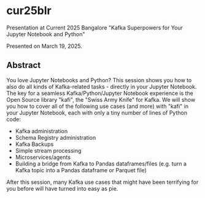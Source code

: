 # cur25blr

Presentation at Current 2025 Bangalore "Kafka Superpowers for Your Jupyter Notebook and Python"

Presented on March 19, 2025.

## Abstract

You love Jupyter Notebooks and Python? This session shows you how to also do all kinds of Kafka-related tasks - directly in your Jupyter Notebook. The key for a seamless Kafka/Python/Jupyter Notebook experience is the Open Source library "kafi", the "Swiss Army Knife" for Kafka. We will show you how to cover all of the following use cases (and more) with "kafi" in your Jupyter Notebook, each with only a tiny number of lines of Python code: 

* Kafka administration 
* Schema Registry administration 
* Kafka Backups 
* Simple stream processing 
* Microservices/agents 
* Building a bridge from Kafka to Pandas dataframes/files (e.g. turn a Kafka topic into a Pandas dataframe or Parquet file)

After this session, many Kafka use cases that might have been terrifying for you before will have turned into easy as pie.
